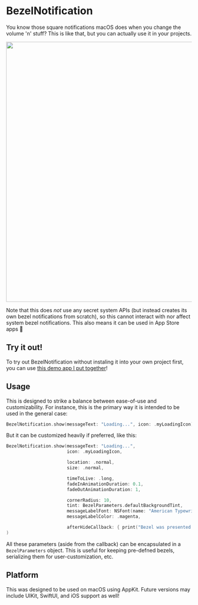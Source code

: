 # BezelNotification #

You know those square notifications macOS does when you change the volume 'n' stuff? This is like that, but you can actually use it in your projects.

<img src="https://i.imgur.com/zwIa2K4.png" width="705" />

Note that this does _not_ use any secret system APIs (but instead creates its own bezel notifications from scratch), so this cannot interact with nor affect system bezel notifications. This also means it can be used in App Store apps 🥳


## Try it out! ##

To try out BezelNotification without instaling it into your own project first, you can use [this demo app I put together](https://github.com/BenLeggiero/BHBezelNotification-Demo-App)!


## Usage ##

This is designed to strike a balance between ease-of-use and customizability. For instance, this is the primary way it is intended to be used in the general case:

```Swift
BezelNotification.show(messageText: "Loading...", icon: .myLoadingIcon)
```


But it can be customized heavily if preferred, like this:

```Swift
BezelNotification.show(messageText: "Loading...",
                       icon: .myLoadingIcon,

                       location: .normal,
                       size: .normal,

                       timeToLive: .long,
                       fadeInAnimationDuration: 0.1,
                       fadeOutAnimationDuration: 1,

                       cornerRadius: 10,
                       tint: BezelParameters.defaultBackgroundTint,
                       messageLabelFont: NSFont(name: "American Typewriter", size: 20)!,
                       messageLabelColor: .magenta,

                       afterHideCallback: { print("Bezel was presented successfully") }
)
```

All these parameters (aside from the callback) can be encapsulated in a `BezelParameters` object. This is useful for keeping pre-defned bezels, serializing them for user-customization, etc.



## Platform ##

This was designed to be used on macOS using AppKit. Future versions may include UIKit, SwiftUI, and iOS support as well!
